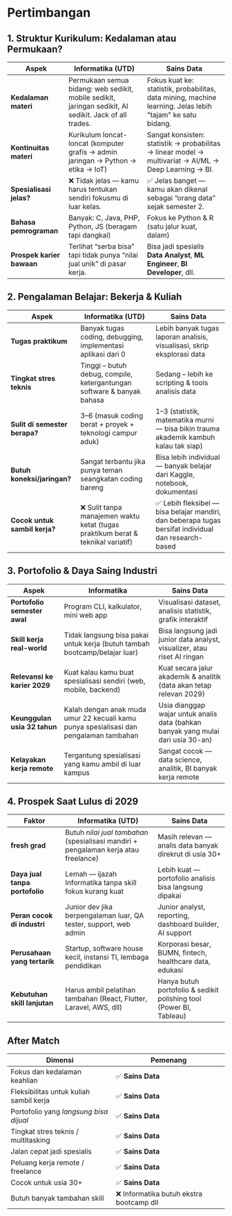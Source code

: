 # Pertimbangan

## 1. Struktur Kurikulum: Kedalaman atau Permukaan?


| Aspek                     | **Informatika (UTD)**                                                                                  | **Sains Data**                                                                                             |
| ------------------------- | ------------------------------------------------------------------------------------------------------ | ---------------------------------------------------------------------------------------------------------- |
| **Kedalaman materi**      | Permukaan semua bidang: web sedikit, mobile sedikit, jaringan sedikit, AI sedikit. Jack of all trades. | Fokus kuat ke: statistik, probabilitas, data mining, machine learning. Jelas lebih "tajam" ke satu bidang. |
| **Kontinuitas materi**    | Kurikulum loncat-loncat (komputer grafis → admin jaringan → Python → etika → IoT)                      | Sangat konsisten: statistik → probabilitas → linear model → multivariat → AI/ML → Deep Learning → BI.      |
| **Spesialisasi jelas?**   | ❌ Tidak jelas — kamu harus tentukan sendiri fokusmu di luar kelas.                                    | ✅ Jelas banget — kamu akan dikenal sebagai “orang data” sejak semester 2.                                  |
| **Bahasa pemrograman**    | Banyak: C, Java, PHP, Python, JS (beragam tapi dangkal)                                                | Fokus ke Python & R (satu jalur kuat, dalam)                                                               |
| **Prospek karier bawaan** | Terlihat “serba bisa” tapi tidak punya “nilai jual unik” di pasar kerja.                               | Bisa jadi spesialis **Data Analyst**, **ML Engineer**, **BI Developer**, dll.                              |

## 2. Pengalaman Belajar: Bekerja & Kuliah

| Aspek                         | **Informatika (UTD)**                                                           | **Sains Data**                                                                                      |
| ----------------------------- | ------------------------------------------------------------------------------- | --------------------------------------------------------------------------------------------------- |
| **Tugas praktikum**           | Banyak tugas coding, debugging, implementasi aplikasi dari 0                    | Lebih banyak tugas laporan analisis, visualisasi, skrip eksplorasi data                             |
| **Tingkat stres teknis**      | Tinggi – butuh debug, compile, ketergantungan software & banyak bahasa          | Sedang – lebih ke scripting & tools analisis data                                                   |
| **Sulit di semester berapa?** | 3–6 (masuk coding berat + proyek + teknologi campur aduk)                       | 1–3 (statistik, matematika murni — bisa bikin trauma akademik kambuh kalau tak siap)                |
| **Butuh koneksi/jaringan?**   | Sangat terbantu jika punya teman seangkatan coding bareng                       | Bisa lebih individual — banyak belajar dari Kaggle, notebook, dokumentasi                           |
| **Cocok untuk sambil kerja?** | ❌ Sulit tanpa manajemen waktu ketat (tugas praktikum berat & teknikal variatif) | ✅ Lebih fleksibel — bisa belajar mandiri, dan beberapa tugas bersifat individual dan research-based |

## 3. Portofolio & Daya Saing Industri

| Aspek                        | **Informatika**                                                                        | **Sains Data**                                                                   |
| ---------------------------- | -------------------------------------------------------------------------------------- | -------------------------------------------------------------------------------- |
| **Portofolio semester awal** | Program CLI, kalkulator, mini web app                                                  | Visualisasi dataset, analisis statistik, grafik interaktif                       |
| **Skill kerja real-world**   | Tidak langsung bisa pakai untuk kerja (butuh tambah bootcamp/belajar luar)             | Bisa langsung jadi junior data analyst, visualizer, atau riset AI ringan         |
| **Relevansi ke karier 2029** | Kuat kalau kamu buat spesialisasi sendiri (web, mobile, backend)                       | Kuat secara jalur akademik & analitik (data akan tetap relevan 2029)             |
| **Keunggulan usia 32 tahun** | Kalah dengan anak muda umur 22 kecuali kamu punya spesialisasi dan pengalaman tambahan | Usia dianggap wajar untuk analis data (bahkan banyak yang mulai dari usia 30-an) |
| **Kelayakan kerja remote**   | Tergantung spesialisasi yang kamu ambil di luar kampus                                 | Sangat cocok — data science, analitik, BI banyak kerja remote                    |

## 4. Prospek Saat Lulus di 2029

| Faktor                         | **Informatika (UTD)**                                                                | **Sains Data**                                                      |
| ------------------------------ | ------------------------------------------------------------------------------------ | ------------------------------------------------------------------- |
| **fresh grad**        | Butuh *nilai jual tambahan* (spesialisasi mandiri + pengalaman kerja atau freelance) | Masih relevan — analis data banyak direkrut di usia 30+             |
| **Daya jual tanpa portofolio** | Lemah — ijazah Informatika tanpa skill fokus kurang kuat                             | Lebih kuat — portofolio analisis bisa langsung dipakai              |
| **Peran cocok di industri**    | Junior dev jika berpengalaman luar, QA tester, support, web admin                    | Junior analyst, reporting, dashboard builder, AI support            |
| **Perusahaan yang tertarik**   | Startup, software house kecil, instansi TI, lembaga pendidikan                       | Korporasi besar, BUMN, fintech, healthcare data, edukasi            |
| **Kebutuhan skill lanjutan**   | Harus ambil pelatihan tambahan (React, Flutter, Laravel, AWS, dll)                   | Hanya butuh portofolio & sedikit polishing tool (Power BI, Tableau) |

## After Match

| Dimensi                                 | Pemenang                                |
| --------------------------------------- | --------------------------------------- |
| Fokus dan kedalaman keahlian            | ✅ **Sains Data**                        |
| Fleksibilitas untuk kuliah sambil kerja | ✅ **Sains Data**                        |
| Portofolio yang *langsung bisa dijual*  | ✅ **Sains Data**                        |
| Tingkat stres teknis / multitasking     | ✅ **Sains Data**                        |
| Jalan cepat jadi spesialis              | ✅ **Sains Data**                        |
| Peluang kerja remote / freelance        | ✅ **Sains Data**                        |
| Cocok untuk usia 30+               | ✅ **Sains Data**                        |
| Butuh banyak tambahan skill             | ❌ Informatika butuh ekstra bootcamp dll |
